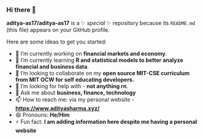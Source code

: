 ### Hi there 👋


**aditya-as17/aditya-as17** is a ✨ _special_ ✨ repository because its `README.md` (this file) appears on your GitHub profile.

Here are some ideas to get you started:

- 🔭 I’m currently working on **financial markets and economy**.
- 🌱 I’m currently learning **R and statistical models to better analyze financial and business data**.
- 👯 I’m looking to collaborate on my **open source MIT-CSE curriculum from MIT OCW for self educating developers.**
- 🤔 I’m looking for help with - **not anything rn**.
- 💬 Ask me about **business, finance, technology**
- 📫 How to reach me: via my personal website - **https://www.adityasharma.xyz/**
- 😄 Pronouns: **He/Him**
- ⚡ Fun fact: **I am adding information here despite me having a personal website**
